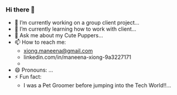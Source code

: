 ### Hi there 👋

<!--
**Manxiong26/Manxiong26** is a ✨ _special_ ✨ repository because its `README.md` (this file) appears on your GitHub profile.
-->

- 🔭 I’m currently working on a group client project...
- 🌱 I’m currently learning how to work with client...
- 💬 Ask me about my Cute Puppers...
- 📫 How to reach me: 
    - xiong.maneena@gmail.com
    - linkedin.com/in/maneena-xiong-9a3227171
    -
- 😄 Pronouns: ...
- ⚡ Fun fact: 
    - I was a Pet Groomer before jumping into the Tech World!!...

